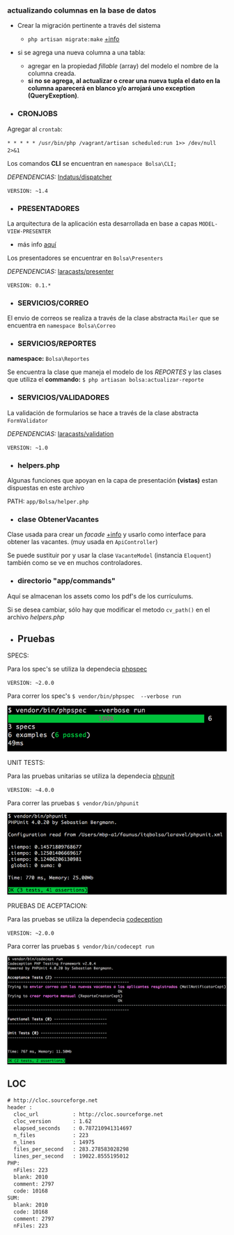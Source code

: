 ### actualizando columnas en la base de datos
* Crear la migración pertinente a través del sistema
    * `php artisan migrate:make` [+info](http://laravel.com/docs/migrations) 
    
* si se agrega una nueva columna a una tabla:
    * agregar en la propiedad *fillable* (array) del modelo el nombre de la columna creada.
    * **si no se agrega, al actualizar o crear una nueva tupla el dato en la columna aparecerá en blanco y/o arrojará uno exception (QueryExeption)**.

* ### CRONJOBS

Agregar al `crontab`:

`* * * * * /usr/bin/php /vagrant/artisan scheduled:run 1>> /dev/null 2>&1`

Los comandos **CLI** se encuentran en `namespace Bolsa\CLI;`

*DEPENDENCIAS:* [Indatus/dispatcher](https://github.com/Indatus/dispatcher)

`VERSION: ~1.4`

* ### PRESENTADORES

La arquitectura de la aplicación esta desarrollada en base a capas `MODEL-VIEW-PRESENTER`

+ más info [aquí](http://en.wikipedia.org/wiki/Model%E2%80%93view%E2%80%93presenter)

Los presentadores se encuentrar en `Bolsa\Presenters`

*DEPENDENCIAS:* [laracasts/presenter](https://github.com/laracasts/Presenter)

`VERSION: 0.1.*`

* ### SERVICIOS/CORREO

El envio de correos se realiza a través de la clase abstracta `Mailer`
que se encuentra en `namespace Bolsa\Correo`


* ### SERVICIOS/REPORTES

**namespace:** `Bolsa\Reportes`

Se encuentra la clase que maneja el modelo de los *REPORTES*
y las clases que utiliza el **commando:** `$ php artiasan bolsa:actualizar-reporte`

* ### SERVICIOS/VALIDADORES

La validación de formularios se hace a través de la clase abstracta `FormValidator`

*DEPENDENCIAS:* [laracasts/validation](https://github.com/laracasts/Presenter)

`VERSION: ~1.0`

* ### helpers.php

Algunas funciones que apoyan en la capa de presentación **(vistas)** estan dispuestas en este archivo

PATH: `app/Bolsa/helper.php`

* ### clase ObtenerVacantes

Clase usada para crear un *facade* [+info](http://laravel.com/docs/facades) y usarlo como interface
para obtener las vacantes. (muy usada en `ApiController`)

Se puede sustituir por y usar la clase `VacanteModel` (instancia `Eloquent`)
también como se ve en muchos controladores.

* ### directorio "app/commands"

Aquí se almacenan los assets como los pdf's de los currículums.

Si se desea cambiar, sólo hay que modificar el metodo `cv_path()` en el archivo *helpers.php*

* ## Pruebas

SPECS:

Para los spec's se utiliza la dependecia [phpspec](http://www.phpspec.net/)

`VERSION: ~2.0.0`

Para correr los spec's `$ vendor/bin/phpspec  --verbose run`

![image](./readme/specs.png)

UNIT TESTS:

Para las pruebas unitarias se utiliza la dependecia [phpunit](https://phpunit.de/)

`VERSION: ~4.0.0`

Para correr las pruebas `$ vendor/bin/phpunit`

![image](./readme/unit_tests.png)

PRUEBAS DE ACEPTACION:

Para las pruebas se utiliza la dependecia [codeception](http://codeception.com/)

`VERSION: ~2.0.0`

Para correr las pruebas `$ vendor/bin/codecept run`

![image](./readme/codeception.png)

## LOC
```
# http://cloc.sourceforge.net
header :
  cloc_url           : http://cloc.sourceforge.net
  cloc_version       : 1.62
  elapsed_seconds    : 0.787210941314697
  n_files            : 223
  n_lines            : 14975
  files_per_second   : 283.278583028298
  lines_per_second   : 19022.8555195012
PHP:
  nFiles: 223
  blank: 2010
  comment: 2797
  code: 10168
SUM:
  blank: 2010
  code: 10168
  comment: 2797
  nFiles: 223
```
